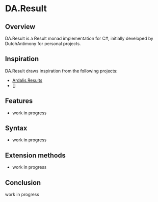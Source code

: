 # DA.Result

## Overview

DA.Result is a Result monad implementation for C#, initially developed by DutchAntimony for personal projects.

## Inspiration

DA.Result draws inspiration from the following projects:
- [Ardalis.Results](https://github.com/ardalis/result)
- []

## Features

- work in progress

## Syntax

- work in progress

## Extension methods

- work in progress

## Conclusion

work in progress

